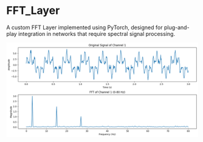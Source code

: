 # FFT_Layer
A custom FFT Layer implemented using PyTorch, designed for plug-and-play integration in networks that require spectral signal processing.
<p align="center">
  <img src="./output.png" alt="Description of image">
</p>
